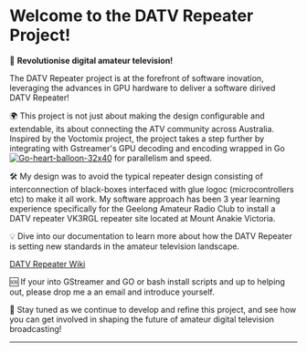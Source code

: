 # Welcome to the DATV Repeater Project!

🚀 **Revolutionise digital amateur television!** 

The DATV Repeater project is at the forefront of software inovation, leveraging the advances in GPU hardware to deliver a software dirived DATV Repeater!

🌍 This project is not just about making the design configurable and extendable, its about connecting the ATV community across Australia. Inspired by the Voctomix project, the project takes a step further by integrating with Gstreamer's GPU decoding and encoding wrapped in Go [![Go-heart-balloon-32x40](https://github.com/TVforME/Repeater/assets/168706311/6d85af8a-82d8-49eb-ae11-fefb2bbc466b)](https://go.dev/ "Visit the GO website")
for parallelism and speed.

🛠️ My design was to avoid the typical repeater design consisting of interconnection of black-boxes interfaced with glue logoc (microcontrollers etc) to make it all work. My software approach has been 3 year learning experience specifically for the Geelong Amateur Radio Club to install a DATV repeater VK3RGL repeater site located at Mount Anakie Victoria.

💡 Dive into our documentation to learn more about how the DATV Repeater is setting new standards in the amateur television landscape.

[DATV Repeater Wiki](Wiki-Page-Title)

🆘 If your into GStreamer and GO or bash install scripts and up to helping out, please drop me a an email and introduce yourself.

🔗 Stay tuned as we continue to develop and refine this project, and see how you can get involved in shaping the future of amateur digital television broadcasting! 

---
